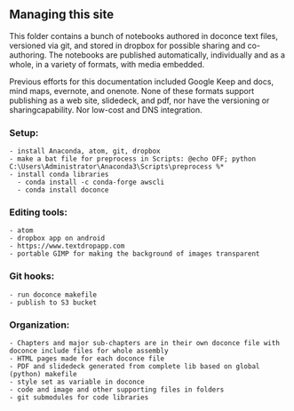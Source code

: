 ## Managing this site 
This folder contains a bunch of notebooks authored in doconce text files, versioned via git, and stored in dropbox for possible sharing and co-authoring. The notebooks are published automatically, individually and as a whole, in a variety of formats, with media embedded.

Previous efforts for this documentation included Google Keep and docs, mind maps, evernote, and onenote. None of these formats support publishing as a web site, slidedeck, and pdf, nor have the versioning or sharingcapability. Nor low-cost and DNS integration.

### Setup:
    - install Anaconda, atom, git, dropbox
    - make a bat file for preprocess in Scripts: @echo OFF; python C:\Users\Administrator\Anaconda3\Scripts\preprocess %*
    - install conda libraries
      - conda install -c conda-forge awscli
      - conda install doconce
### Editing tools:
    - atom
    - dropbox app on android
    - https://www.textdropapp.com
    - portable GIMP for making the background of images transparent
### Git hooks:
    - run doconce makefile
    - publish to S3 bucket
### Organization:
    - Chapters and major sub-chapters are in their own doconce file with doconce include files for whole assembly
    - HTML pages made for each doconce file
    - PDF and slidedeck generated from complete lib based on global (python) makefile
    - style set as variable in doconce
    - code and image and other supporting files in folders
    - git submodules for code libraries
